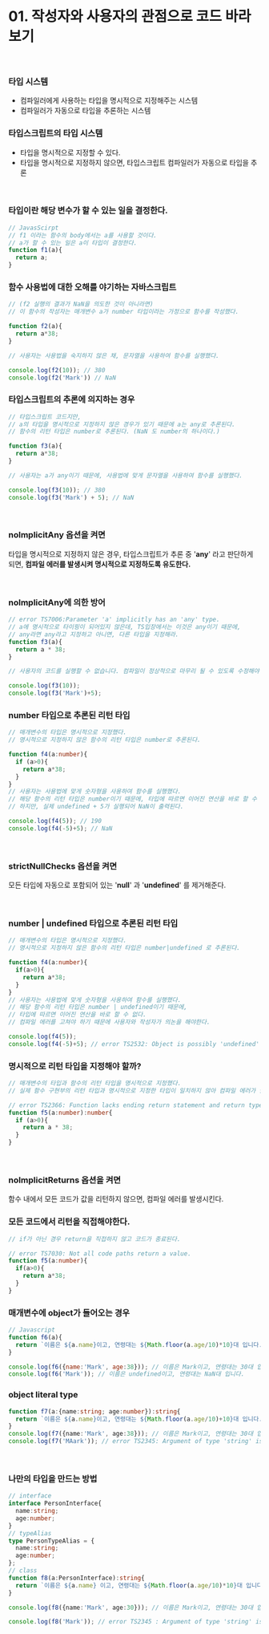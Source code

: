 # 01. 작성자와 사용자의 관점으로 코드 바라보기

<br>

### 타입 시스템

- 컴파일러에게 사용하는 타입을 명시적으로 지정해주는 시스템
- 컴파일러가 자동으로 타입을 추론하는 시스템


### 타입스크립트의 타입 시스템

- 타입을 명시적으로 지정할 수 있다.
- 타입을 명시적으로 지정하지 않으면, 타입스크립트 컴파일러가 자동으로 타입을 추론

<br>

### 타입이란 해당 변수가 할 수 있는 일을 결정한다.

```js
// JavasScirpt
// f1 이라는 함수의 body에서는 a를 사용할 것이다.
// a가 할 수 있는 일은 a이 타입이 결정한다.
function f1(a){
  return a;
}
```

### 함수 사용법에 대한 오해를 야기하는 자바스크립트

```js
// (f2 실행의 결과가 NaN을 의도한 것이 아니라면)
// 이 함수의 작성자는 매개변수 a가 number 타입이라는 가정으로 함수를 작성했다.

function f2(a){
  return a*38;
}

// 사용자는 사용법을 숙지하지 않은 채, 문자열을 사용하여 함수를 실행했다.

console.log(f2(10)); // 380
console.log(f2('Mark')) // NaN

```

### 타입스크립트의 추론에 의지하는 경우

```js
// 타입스크립트 코드지만,
// a의 타입을 명시적으로 지정하지 않은 경우가 있기 때문에 a는 any로 추론된다.
// 함수의 리턴 타입은 number로 추론된다. (NaN 도 number의 하나이다.)

function f3(a){
  return a*38;
}

// 사용자는 a가 any이기 때문에, 사용법에 맞게 문자열을 사용하여 함수를 실행했다.

console.log(f3(10)); // 380
console.log(f3('Mark') + 5); // NaN 

```
<br/>

### nolmplicitAny 옵션을 켜면

타입을 명시적으로 지정하지 않은 경우, 타입스크립트가 추론 중 '**any**' 라고 판단하게 되면, **컴파일 에러를 발생시켜 명시적으로 지정하도록 유도한다.**

<br/>

### nolmplicitAny에 의한 방어

```ts
// error TS7006:Parameter 'a' implicitly has an 'any' type.
// a에 명시적으로 타이핑이 되어있지 않은데, TS입장에서는 이것은 any이기 때문에,
// any라면 any라고 지정하고 아니면, 다른 타입을 지정해라.
function f3(a){
  return a * 38;
}

// 사용자의 코드를 실행할 수 없습니다. 컴파일이 정상적으로 마무리 될 수 있도록 수정해야 한다.

console.log(f3(10));
console.log(f3('Mark')+5);
```

### number 타입으로 추론된 리턴 타입

```ts
// 매개변수의 타입은 명시적으로 지정했다.
// 명시적으로 지정하지 않은 함수의 리턴 타입은 number로 추론된다.

function f4(a:number){
  if (a>0){
    return a*38;
  }
}
// 사용자는 사용법에 맞게 숫자형을 사용하여 함수를 실행했다.
// 해당 함수의 리턴 타입은 number이기 때문에, 타입에 따르면 이어진 연산을 바로 할 수 있다.
// 하지만, 실제 undefined + 5가 실행되어 NaN이 출력된다.

console.log(f4(5)); // 190
console.log(f4(-5)+5); // NaN 
```

<br/>

### strictNullChecks 옵션을 켜면

모든 타입에 자동으로 포함되어 있는 '**null**' 과 '**undefined**' 를 제거해준다.

<br>

### number | undefined 타입으로 추론된 리턴 타입

```ts
// 매개변수의 타입은 명시적으로 지정했다.
// 명시적으로 지정하지 않은 함수의 리턴 타입은 number|undefined 로 추론된다.

function f4(a:number){
  if(a>0){
    return a*38;
  }
}
// 사용자는 사용법에 맞게 숫자형을 사용하여 함수를 실행했다.
// 해당 함수의 리턴 타입은 number | undefined이기 때문에,
// 타입에 따르면 이어진 연산을 바로 할 수 없다.
// 컴파일 에러를 고쳐야 하기 때문에 사용자와 작성자가 의논을 해야한다.

console.log(f4(5));
console.log(f4(-5)+5); // error TS2532: Object is possibly 'undefined'

```

### 명시적으로 리턴 타입을 지정해야 할까?

```ts
// 매개변수의 타입과 함수의 리턴 타입을 명시적으로 지정했다.
// 실제 함수 구현부의 리턴 타입과 명시적으로 지정한 타입이 일치하지 않아 컴파일 에러가 발생한다.

// error TS2366: Function lacks ending return statement and return type does not inc
function f5(a:number):number{
  if (a>0){
    return a * 38;
  }
}
```
<br/>

### noImplicitReturns 옵션을 켜면
함수 내에서 모든 코드가 값을 리턴하지 않으면, 컴파일 에러를 발생시킨다.

### 모든 코드에서 리턴을 직접해야한다.

```ts
// if가 아닌 경우 return을 직접하지 않고 코드가 종료된다.

// error TS7030: Not all code paths return a value.
function f5(a:number){
  if(a>0){
    return a*38;
  } 
}
```

### 매개변수에 object가 들어오는 경우

```js
// Javascript
function f6(a){
  return `이름은 ${a.name}이고, 연령대는 ${Math.floor(a.age/10)*10}대 입니다.`;
}

console.log(f6({name:'Mark', age:38})); // 이름은 Mark이고, 연령대는 30대 입니다.
console.log(f6('Mark')); // 이름은 undefined이고, 연령대는 NaN대 입니다.

```

### object literal type

```ts
function f7(a:{name:string; age:number}):string{
  return `이름은 ${a.name}이고, 연령대는 ${Math.floor(a.age/10)+10}대 입니다.`;
}
console.log(f7({name:'Mark', age:38})); // 이름은 Mark이고, 연령대는 30대 입니다.
console.log(f7('MAark')); // error TS2345: Argument of type 'string' is not assignable to parameter of type '{name:string; age:number;}'.
```

<br>

### 나만의 타입을 만드는 방법

```ts
// interface
interface PersonInterface{
  name:string;
  age:number;
}
// typeAlias
type PersonTypeAlias = {
  name:string;
  age:number;
};
// class
function f8(a:PersonInterface):string{
  return `이름은 ${a.name} 이고, 연령대는 ${Math.floor(a.age/10)*10}대 입니다.`;
}

console.log(f8({name:'Mark', age:30})); // 이름은 Mark이고, 연령대는 30대 입니다.

console.log(f8('Mark')); // error TS2345 : Argument of type 'string' is not assignable to parameter of type 'PersonInterface'.
```

<br>
